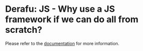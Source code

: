# Derafu: JS - Why use a JS framework if we can do all from scratch?

Please refer to the [documentation](https://www.derafu.dev/docs/ui/js) for more information.
